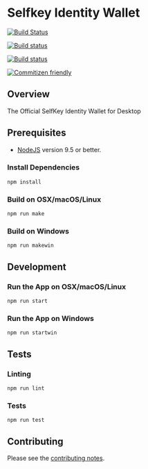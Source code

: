 # Selfkey Identity Wallet

[![Build Status](https://travis-ci.org/altninja/Identity-Wallet.svg?branch=master)](https://travis-ci.org/altninja/Identity-Wallet)

[![Build status](https://ci.appveyor.com/api/projects/status/1oal9hxddsx3a25f?svg=true)](https://ci.appveyor.com/project/altninja/identity-wallet)

[![Build status](https://ci.appveyor.com/api/projects/status/1oal9hxddsx3a25f/branch/master?svg=true)](https://ci.appveyor.com/project/altninja/identity-wallet/branch/master)

[![Commitizen friendly](https://img.shields.io/badge/commitizen-friendly-brightgreen.svg)](http://commitizen.github.io/cz-cli/)

## Overview

The Official SelfKey Identity Wallet for Desktop

## Prerequisites

* [NodeJS](https://nodejs.org) version 9.5 or better.

### Install Dependencies

    npm install

### Build on OSX/macOS/Linux

    npm run make

### Build on Windows

    npm run makewin

## Development

### Run the App on OSX/macOS/Linux

    npm run start

### Run the App on Windows

    npm run startwin

## Tests

### Linting

    npm run lint

### Tests

    npm run test

## Contributing

Please see the [contributing notes](CONTRIBUTING.md).
